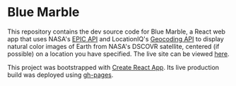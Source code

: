 # Blue Marble

This repository contains the dev source code for Blue Marble, a React web app that uses NASA's [EPIC API](https://epic.gsfc.nasa.gov/about/api) and LocationIQ's [Geocoding API](https://locationiq.com/geocoding) to display natural color images of Earth from NASA's DSCOVR satellite, centered (if possible) on a location you have specified. The live site can be viewed [here](https://dsshen.github.io/blue-marble/).

This project was bootstrapped with [Create React App](https://github.com/facebook/create-react-app). Its live production build was deployed using [gh-pages](https://github.com/tschaub/gh-pages).